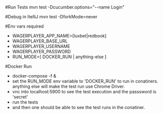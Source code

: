 #Run Tests
mvn test -Dcucumber.options="--name Login"

#Debug in ItelliJ
mvn test -DforkMode=never

#Env vars required
- WAGERPLAYER_APP_NAME=[luxbet|redbook]
- WAGERPLAYER_BASE_URL
- WAGERPLAYER_USERNAME
- WAGERPLAYER_PASSWORD
- RUN_MODE=[ DOCKER_RUN | anything-else ]


#Docker Run

- docker-compose -f <path to the docker-compose.yml>   &
- set the RUN_MODE env variable to 'DOCKER_RUN' to run in conatiners. anything else will make the test run use Chrome Driver.
- vnc into localhost:5900 to see the test execution and the passsword is 'secret'
- run the tests
- and then one should be able to see the test runs in the conatiner.